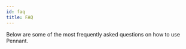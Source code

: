 ```yaml
---
id: faq
title: FAQ
---
```


Below are some of the most frequently asked questions on how to use Pennant.
